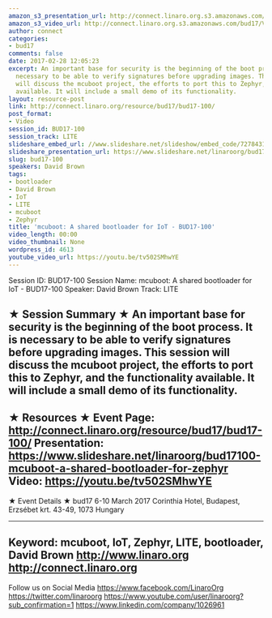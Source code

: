 ```yaml
---
amazon_s3_presentation_url: http://connect.linaro.org.s3.amazonaws.com/bud17/Presentations/BUD17-100%20-%20mcuboot%20bootloader%20for%20Zephyr.pdf
amazon_s3_video_url: http://connect.linaro.org.s3.amazonaws.com/bud17/Videos/Monday/BUD17-100%20mcuboot%20A%20shared%20bootloader%20for%20IoT.mp4
author: connect
categories:
- bud17
comments: false
date: 2017-02-28 12:05:23
excerpt: An important base for security is the beginning of the boot process. It is
  necessary to be able to verify signatures before upgrading images. This session
  will discuss the mcuboot project, the efforts to port this to Zephyr, and the functionality
  available. It will include a small demo of its functionality.
layout: resource-post
link: http://connect.linaro.org/resource/bud17/bud17-100/
post_format:
- Video
session_id: BUD17-100
session_track: LITE
slideshare_embed_url: //www.slideshare.net/slideshow/embed_code/72784317
slideshare_presentation_url: https://www.slideshare.net/linaroorg/bud17100-mcuboot-a-shared-bootloader-for-zephyr
slug: bud17-100
speakers: David Brown
tags:
- bootloader
- David Brown
- IoT
- LITE
- mcuboot
- Zephyr
title: 'mcuboot: A shared bootloader for IoT - BUD17-100'
video_length: 00:00
video_thumbnail: None
wordpress_id: 4613
youtube_video_url: https://youtu.be/tv502SMhwYE
---
```


Session ID: BUD17-100
Session Name: mcuboot: A shared bootloader for IoT - BUD17-100
Speaker: David Brown
Track: LITE


★ Session Summary ★
An important base for security is the beginning of the boot process. It is necessary to be able to verify signatures before upgrading images. This session will discuss the mcuboot project, the efforts to port this to Zephyr, and the functionality available. It will include a small demo of its functionality.
---------------------------------------------------
★ Resources ★
Event Page: http://connect.linaro.org/resource/bud17/bud17-100/
Presentation: https://www.slideshare.net/linaroorg/bud17100-mcuboot-a-shared-bootloader-for-zephyr
Video: https://youtu.be/tv502SMhwYE
---------------------------------------------------

★ Event Details ★
bud17
6-10 March 2017
Corinthia Hotel, Budapest,
Erzsébet krt. 43-49,
1073 Hungary

---------------------------------------------------
Keyword: mcuboot, IoT, Zephyr, LITE, bootloader, David Brown
http://www.linaro.org
http://connect.linaro.org
---------------------------------------------------
Follow us on Social Media
https://www.facebook.com/LinaroOrg
https://twitter.com/linaroorg
https://www.youtube.com/user/linaroorg?sub_confirmation=1
https://www.linkedin.com/company/1026961